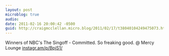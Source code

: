 ```yaml
---
layout: post
microblog: true
audio: 
date: 2011-02-16 20:00:42 -0500
guid: http://craigmcclellan.micro.blog/2011/02/17/t38040104249475073.html
---
```

Winners of NBC's The Singoff - Committed. So freaking good.   @ Mercy Lounge [instagr.am/p/BpjS1/](http://instagr.am/p/BpjS1/)
